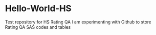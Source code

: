 # Hello-World-HS
Test repository for HS Rating QA
I am experimenting with Github to store Rating QA SAS codes and tables
